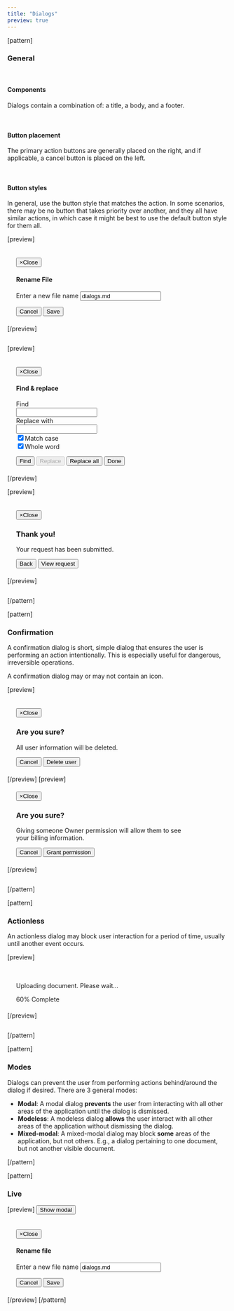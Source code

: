 ```yaml
---
title: "Dialogs"
preview: true
---
```


[pattern]
### General

&nbsp;

#### Components
Dialogs contain a combination of: a title, a body, and a footer. 

&nbsp;

#### Button placement
The primary action buttons are generally placed on the right, and if applicable, a cancel button is placed on the left. 

&nbsp;

#### Button styles
In general, use the button style that matches the action. In some scenarios, there may be no button that takes priority over another, and they all have similar actions, in which case it might be best to use the default button style for them all.

[preview]
<div class="modal fade in" style="display: block; position: relative; z-index: inherit;">
  <div class="modal-dialog" style="width: 400px; max-width: 100%; padding: 20px;">
    <div class="modal-content">
      <div class="modal-header">
        <button type="button" class="close" data-dismiss="modal"><span aria-hidden="true">&times;</span><span class="sr-only">Close</span></button>
        <h4 class="modal-title">Rename File</h4>
      </div>
      <div class="modal-body">
          <form role="form" class="">
            <div class="form-group">
                <label for="tb12" class="control-label">Enter a new file name</label>
                <input type="text" class="form-control" id="tb12" value="dialogs.md">
            </div>
        </form>
      </div>
      <div class="modal-footer">
        <button type="button" class="pull-left btn btn-default" data-dismiss="modal">Cancel</button>
        <button type="button" class="btn btn-primary">Save</button>
      </div>
    </div>
  </div>
</div>
[/preview]

```html

```

[preview]
<div class="modal fade in" style="display: block; position: relative; z-index: inherit;">
  <div class="modal-dialog" style="width: 600px; max-width: 100%; padding: 20px;">
    <div class="modal-content">
      <div class="modal-header">
        <button type="button" class="close" data-dismiss="modal"><span aria-hidden="true">&times;</span><span class="sr-only">Close</span></button>
        <h4 class="modal-title">Find & replace</h4>
      </div>
      <div class="modal-body">
          <form role="form" class="form-horizontal">
            <div class="form-group">
                <label for="tb14" class="col-sm-4 control-label">Find</label>
                <div class="col-sm-8">
                    <input type="text" class="form-control" id="tb14">
                </div>
            </div>
            <div class="form-group">
                <label for="tb13" class="col-sm-4 control-label">Replace with</label>
                <div class="col-sm-8">
                    <input type="text" class="form-control" id="tb13">
                </div>
            </div>
            <div class="form-group">
                <div class="col-sm-offset-4 col-sm-8">
                    <div class="checkbox">
                        <label><input type="checkbox" name="optionsCheckboxes" id="optionsCheckboxes1" value="option1" checked>Match case</label>
                    </div>
                    <div class="checkbox">
                        <label><input type="checkbox" name="optionsCheckboxes" id="optionsCheckboxes2" value="option2" checked>Whole word</label>
                    </div>
                </div>
            </div>
        </form>
      </div>
      <div class="modal-footer">
        <button type="button" class="btn btn-default" data-dismiss="modal">Find</button>
        <button type="button" class="btn btn-default" data-dismiss="modal" disabled>Replace</button>
        <button type="button" class="btn btn-default" data-dismiss="modal">Replace all</button>
        <button type="button" class="btn btn-default" data-dismiss="modal">Done</button>
      </div>
    </div>
  </div>
</div>
[/preview]

[preview]
<div class="modal fade in" style="display: block; position: relative; z-index: inherit;">
  <div class="modal-dialog" style="width: 400px; max-width: 100%; padding: 20px;">
    <div class="modal-content">
      <div class="modal-body">
        <button type="button" class="close" data-dismiss="modal"><span aria-hidden="true">&times;</span><span class="sr-only">Close</span></button>
        <h3 class="text-success">Thank you!</h3>
        <p>Your request has been submitted.</p>
      </div>
      <div class="modal-footer">
        <button type="button" class="pull-left btn btn-default">Back</button>
        <button type="button" class="btn btn-success">View request</button>
      </div>
    </div>
  </div>
</div>
[/preview]

```html

```
[/pattern]

[pattern]
### Confirmation

A confirmation dialog is short, simple dialog that ensures the user is performing an action intentionally. This is especially useful for dangerous, irreversible operations.

A confirmation dialog may or may not contain an icon.

[preview]
<div class="modal fade in" style="display: block; position: relative; z-index: inherit;">
  <div class="modal-dialog" style="width: 400px; max-width: 100%; padding: 20px;">
    <div class="modal-content">
      <div class="modal-body">
        <button type="button" class="close" data-dismiss="modal"><span aria-hidden="true">&times;</span><span class="sr-only">Close</span></button>
        <h3 class="text-danger">Are you sure?</h3>
        <p>All user information will be deleted.</p>
      </div>
      <div class="modal-footer">
        <button type="button" class="pull-left btn btn-default" data-dismiss="modal">Cancel</button>
        <button type="button" class="btn btn-danger">Delete user</button>
      </div>
    </div>
  </div>
</div>
[/preview]
[preview]
<div class="modal fade in" style="display: block; position: relative; z-index: inherit;">
  <div class="modal-dialog" style="width: 400px; max-width: 100%; padding: 20px;">
    <div class="modal-content">
      <div class="modal-body">
        <button type="button" class="close" data-dismiss="modal"><span aria-hidden="true">&times;</span><span class="sr-only">Close</span></button>
        <h3 class="text-warning">Are you sure?</h3>
        <p>Giving someone Owner permission will allow them to see your billing information.</p>
      </div>
      <div class="modal-footer">
        <button type="button" class="pull-left btn btn-default">Cancel</button>
        <button type="button" class="btn btn-warning">Grant permission</button>
      </div>
    </div>
  </div>
</div>
[/preview]

```html

```

[/pattern]

[pattern]
### Actionless

An actionless dialog may block user interaction for a period of time, usually until another event occurs.

[preview]
<div class="modal fade in" style="display: block; position: relative; z-index: inherit;">
  <div class="modal-dialog" style="width: 400px; max-width: 100%; padding: 20px;">
    <div class="modal-content modal-center">
      <div class="modal-body">
          <p>Uploading document. Please wait...</p>
        <div class="progress" style="margin-bottom: 0;">
          <div class="progress-bar progress-bar-striped" role="progressbar" aria-valuenow="60" aria-valuemin="0" aria-valuemax="100" style="width: 60%;">
            <span class="sr-only">60% Complete</span>
          </div>
        </div>
      </div>
    </div>
  </div>
</div>
[/preview]

```html

```
[/pattern]

[pattern]
### Modes
Dialogs can prevent the user from performing actions behind/around the dialog if desired. There are 3 general modes:

- __Modal__: A modal dialog __prevents__ the user from interacting with all other areas of the application until the dialog is dismissed.
- __Modeless__: A modeless dialog __allows__ the user interact with all other areas of the application without dismissing the dialog. 
- __Mixed-modal__: A mixed-modal dialog may block __some__ areas of the application, but not others. E.g., a dialog pertaining to one document, but not another visible document.

[/pattern]

[pattern]
### Live
[preview]
<button class="btn btn-default" data-toggle="modal" data-target="#myModal">
  Show modal
</button>
<div class="modal fade" id="myModal">
  <div class="modal-dialog" style="width: 400px; max-width: 100%; padding: 20px;">
    <div class="modal-content">
      <div class="modal-header">
        <button type="button" class="close" data-dismiss="modal"><span aria-hidden="true">×</span><span class="sr-only">Close</span></button>
        <h4 class="modal-title">Rename file</h4>
      </div>
      <div class="modal-body">
          <form role="form" class="">
            <div class="form-group">
                <label for="tb12" class="control-label">Enter a new file name</label>
                <input type="text" class="form-control" id="tb12" value="dialogs.md">
            </div>
        </form>
      </div>
      <div class="modal-footer">
        <button type="button" class="pull-left btn btn-default" data-dismiss="modal">Cancel</button>
        <button type="button" class="btn btn-primary">Save</button>
      </div>
    </div>
  </div>
</div>
[/preview]
[/pattern]
